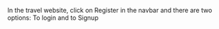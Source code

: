 In the travel website, click on Register in the navbar and there are two options: To login and to Signup
